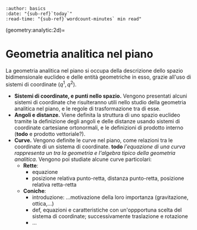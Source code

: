 ```{article-info}
:author: basics
:date: "{sub-ref}`today`"
:read-time: "{sub-ref}`wordcount-minutes` min read"
```

(geometry:analytic:2d)=
# Geometria analitica nel piano

La geometria analitica nel piano si occupa della descrizione dello spazio bidimensionale euclideo e delle entità geometriche in esso, grazie all'uso di sistemi di coordinate $(q^1, q^2)$.

- **Sistemi di coordinate, e punti nello spazio.** Vengono presentati alcuni sistemi di coordinate che risulteranno utili nello studio della geometria analitica nel piano, e le regole di trasformazione tra di esse.
- **Angoli e distanze.** Viene definita la struttura di uno spazio euclideo tramite la definizione degli angoli e delle distanze usando sistemi di coordinate cartesiane ortonormali, e le definizioni di prodotto interno (**todo** e prodotto vettoriale?).
- **Curve.** Vengono definite le curve nel piano, come relazioni tra le coordinate di un sistema di coordinate. **todo** *l'equazione di una curva rappresenta un tra la geometria e l'algebra tipico della geometria analitica.* Vengono poi studiate alcune curve particolari:
  - **Rette**:
    - equazione
    - posizione relativa punto-retta, distanza punto-retta, posizione relativa retta-retta
  - **Coniche**:
    - introduzione: ...motivazione della loro importanza (gravitazione, ottica,...)
    - def, equazioni e caratteristiche con un'oppportuna scelta del sistema di coordinate; successivamente traslazione e rotazione
    - ...



